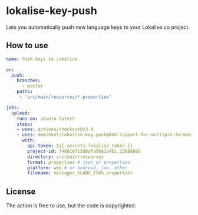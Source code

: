 # lokalise-key-push

Lets you automatically push new language keys to your Lokalise.co project.

## How to use
```yaml
name: Push keys to Lokalise

on:
  push:
    branches:
      - master
    paths:
     - 'src/main/resources/*.properties'

jobs:
  upload:
    runs-on: ubuntu-latest
    steps:
    - uses: actions/checkout@v3.4
    - uses: dmmikkel/lokalise-key-push@Add-support-for-multiple-formats
      with:
        api-token: ${{ secrets.lokalise_token }}
        project-id: 748610715d8afa5681a4b1.23888602
        directory: src/main/resources
        format: properties # json or properties
        platform: web # or android, ios, other
        filename: messages_%LANG_ISO%.properties

```

## License

The action is free to use, but the code is copyrighted.
